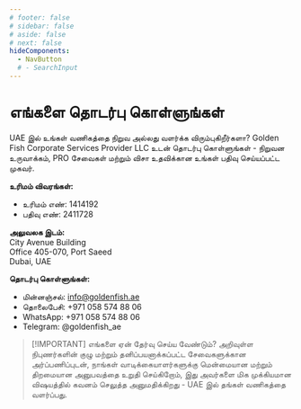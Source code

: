 ```yaml
---
# footer: false
# sidebar: false
# aside: false
# next: false
hideComponents:
  - NavButton
  # - SearchInput
---
```


<!-- <p>
  <img src="/img/Logo.avif" alt="லோகோ" width="100" height="100" style="margin-left: 50%;">
</p> -->

# எங்களை தொடர்பு கொள்ளுங்கள்

UAE இல் உங்கள் வணிகத்தை நிறுவ அல்லது வளர்க்க விரும்புகிறீர்களா? Golden Fish Corporate Services Provider LLC உடன் தொடர்பு கொள்ளுங்கள் - நிறுவன உருவாக்கம், PRO சேவைகள் மற்றும் விசா உதவிக்கான உங்கள் பதிவு செய்யப்பட்ட முகவர்.

**உரிமம் விவரங்கள்:**

- உரிமம் எண்: 1414192
- பதிவு எண்: 2411728

**அலுவலக இடம்:**  
City Avenue Building  
Office 405-070, Port Saeed  
Dubai, UAE

**தொடர்பு கொள்ளுங்கள்:**

- மின்னஞ்சல்: info@goldenfish.ae
- தொலைபேசி: +971 058 574 88 06
- WhatsApp: +971 058 574 88 06
- Telegram: @goldenfish_ae

<!-- WhatsApp us at [+971 058 574 88 06](https://wa.me/message/KDLD4FZVW7EUC1)
Telegram us at [@goldenfish_ae](https://t.me/goldenfish_ae) -->

> [!IMPORTANT] எங்களை ஏன் தேர்வு செய்ய வேண்டும்?
> அறிவுள்ள நிபுணர்களின் குழு மற்றும் தனிப்பயனாக்கப்பட்ட சேவைகளுக்கான அர்ப்பணிப்புடன், நாங்கள் வாடிக்கையாளர்களுக்கு மென்மையான மற்றும் திறமையான அனுபவத்தை உறுதி செய்கிறோம், இது அவர்களை மிக முக்கியமான விஷயத்தில் கவனம் செலுத்த அனுமதிக்கிறது - UAE இல் தங்கள் வணிகத்தை வளர்ப்பது.

<ContactForm buttonText="நிபுணருடன் பேசுங்கள்" />